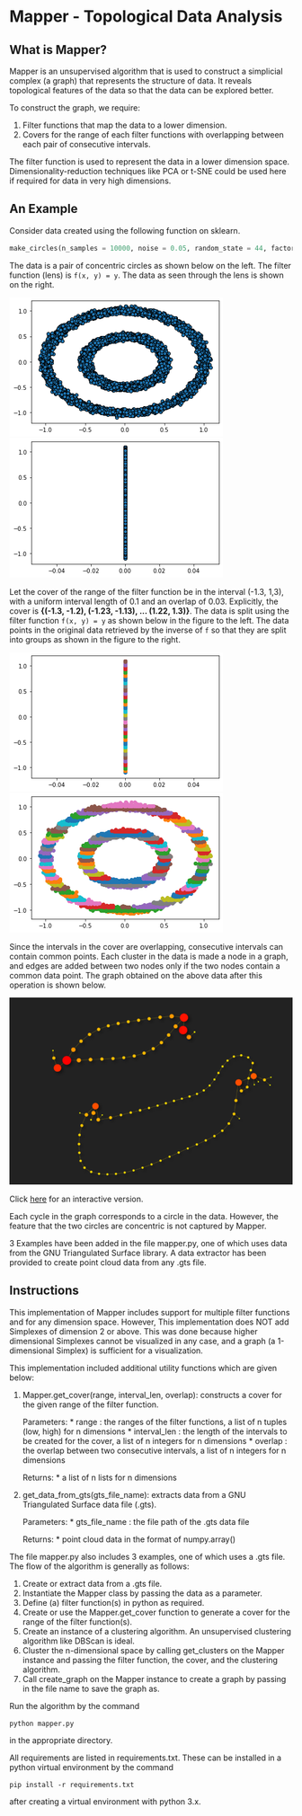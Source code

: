 # Mapper - Topological Data Analysis

## What is Mapper?
Mapper is an unsupervised algorithm that is used to construct a simplicial complex (a graph) that represents the structure of data. It reveals topological features of the data so that the data can be explored better.

To construct the graph, we require:
1. Filter functions that map the data to a lower dimension.
2. Covers for the range of each filter functions with overlapping between each pair of consecutive intervals.

The filter function is used to represent the data in a lower dimension space. Dimensionality-reduction techniques like PCA or t-SNE could be used here if required for data in very high dimensions.

## An Example
Consider data created using the following function on sklearn.
```python
make_circles(n_samples = 10000, noise = 0.05, random_state = 44, factor = 0.5)
```
The data is a pair of concentric circles as shown below on the left. The filter function (lens) is `f(x, y) = y`. The data as seen through the lens is shown on the right.

![Data](results/make_circles_scatter.png "Data") ![Data through lens](results/make_circles_scatter_through_lens.png "Data through lens")

Let the cover of the range of the filter function be in the interval (-1.3, 1,3), with a uniform interval length of 0.1 and an overlap of 0.03. Explicitly, the cover is **{(-1.3, -1.2), (-1.23, -1.13), ... (1.22, 1.3)}**. The data is split using the filter function `f(x, y) = y` as shown below in the figure to the left. The data points in the original data retrieved by the inverse of `f` so that they are split into groups as shown in the figure to the right.

![Data split through lens](results/make_circles_scatter_clusters_through_lens.png "Data split through lens") ![Data split in domain](results/make_circles_scatter_clusters.png "Data split in domain")

Since the intervals in the cover are overlapping, consecutive intervals can contain common points. Each cluster in the data is made a node in a graph, and edges are added between two nodes only if the two nodes contain a common data point. The graph obtained on the above data after this operation is shown below.

![Final Graph](results/make_circles.png "Final Graph")

Click [here](https://thiswasnttaken.github.io//assets/html/make_circles(n_samples%20=%2010000,%20noise%20=%200.05,%20random_state%20=%2044,%20factor%20=%200.5).html) for an interactive version.

Each cycle in the graph corresponds to a circle in the data. However, the feature that the two circles are concentric is not captured by Mapper.

3 Examples have been added in the file mapper.py, one of which uses data from the GNU Triangulated Surface library. A data extractor has been provided to create point cloud data from any .gts file.

## Instructions
This implementation of Mapper includes support for multiple filter functions and for any dimension space. However, This implementation does NOT add Simplexes of dimension 2 or above. This was done because higher dimensional Simplexes cannot be visualized in any case, and a graph (a 1-dimensional Simplex) is sufficient for a visualization.

This implementation included additional utility functions which are given below:

1. Mapper.get_cover(range, interval_len, overlap):
	constructs a cover for the given range of the filter function.

	Parameters:
		* range 	: the ranges of the filter functions, a list of n tuples (low, high) for n dimensions
		* interval_len 	: the length of the intervals to be created for the cover, a list of n integers for n dimensions
		* overlap	: the overlap between two consecutive intervals, a list of n integers for n dimensions

	Returns:
		* a list of n lists for n dimensions

2. get_data_from_gts(gts_file_name):
	extracts data from a GNU Triangulated Surface data file (.gts).

	Parameters:
		* gts_file_name	: the file path of the .gts data file

	Returns:
		* point cloud data in the format of numpy.array()

The file mapper.py also includes 3 examples, one of which uses a .gts file. The flow of the algorithm is generally as follows:
1. Create or extract data from a .gts file.
2. Instantiate the Mapper class by passing the data as a parameter.
3. Define (a) filter function(s) in python as required.
4. Create or use the Mapper.get_cover function to generate a cover for the range of the filter function(s).
5. Create an instance of a clustering algorithm. An unsupervised clustering algorithm like DBScan is ideal.
6. Cluster the n-dimensional space by calling get_clusters on the Mapper instance and passing the filter function, the cover, and the clustering algorithm.
7. Call create_graph on the Mapper instance to create a graph by passing in the file name to save the graph as.

Run the algorithm by the command
```
python mapper.py 
```
in the appropriate directory.

All requirements are listed in requirements.txt. These can be installed in a python virtual environment by the command
```
pip install -r requirements.txt
```
after creating a virtual environment with python 3.x.